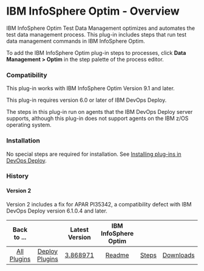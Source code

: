 
# IBM InfoSphere Optim - Overview

IBM InfoSphere Optim Test Data Management optimizes and automates the test data management process. This plug-in includes steps that run test data management commands in IBM InfoSphere Optim.

To add the IBM InfoSphere Optim plug-in steps to processes, click **Data Management > Optim** in the step palette of the process editor.

### Compatibility

This plug-in works with IBM InfoSphere Optim Version 9.1 and later.

This plug-in requires version 6.0 or later of IBM DevOps Deploy.

The steps in this plug-in run on agents that the IBM DevOps Deploy server supports, although this plug-in does not support agents on the IBM z/OS operating system.

### Installation

No special steps are required for installation. See [Installing plug-ins in DevOps Deploy](https://community.ibm.com/community/user/wasdevops/blogs/laurel-dickson-bull1/2022/06/13/install-plugins "Installing plug-ins in DevOps Deploy").

### History

#### Version 2

Version 2 includes a fix for APAR PI35342, a compatibility defect with IBM DevOps Deploy version 6.1.0.4 and later.


|Back to ...||Latest Version|IBM InfoSphere Optim |||
| :---: | :---: | :---: | :---: | :---: | :---: |
|[All Plugins](../../index.md)|[Deploy Plugins](../README.md)|[3.868971](https://raw.githubusercontent.com/UrbanCode/IBM-UCD-PLUGINS/main/files/optim/optim-3.868971.zip)|[Readme](README.md)|[Steps](steps.md)|[Downloads](downloads.md)|
